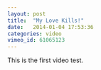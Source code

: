 ```yaml
---
layout: post
title:  "My Love Kills!"
date:   2014-01-04 17:53:36
categories: video
vimeo_id: 61065123
---
```


This is the first video test.